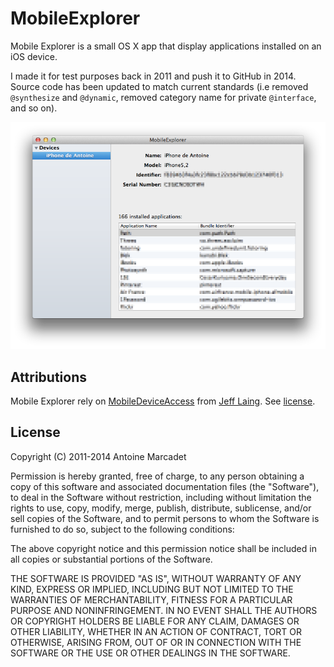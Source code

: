 # MobileExplorer

Mobile Explorer is a small OS X app that display applications installed on an iOS device. 

I made it for test purposes back in 2011 and push it to GitHub in 2014. Source code has been updated to match current standards (i.e removed `@synthesize` and `@dynamic`, removed category name for private `@interface`, and so on).

![](https://raw.githubusercontent.com/amarcadet/MobileExplorer/master/Screenshots/screenshot.png)


## Attributions

Mobile Explorer rely on [MobileDeviceAccess](https://bitbucket.org/tristero/mobiledeviceaccess) from [Jeff Laing](https://bitbucket.org/tristero). See [license](https://github.com/amarcadet/MobileExplorer/blob/master/MobileDeviceAccess/License.txt).


## License

Copyright (C) 2011-2014 Antoine Marcadet

Permission is hereby granted, free of charge, to any person obtaining a copy of this software and associated documentation files (the "Software"), to deal in the Software without restriction, including without limitation the rights to use, copy, modify, merge, publish, distribute, sublicense, and/or sell copies of the Software, and to permit persons to whom the Software is furnished to do so, subject to the following conditions:

The above copyright notice and this permission notice shall be included in all copies or substantial portions of the Software.

THE SOFTWARE IS PROVIDED "AS IS", WITHOUT WARRANTY OF ANY KIND, EXPRESS OR IMPLIED, INCLUDING BUT NOT LIMITED TO THE WARRANTIES OF MERCHANTABILITY, FITNESS FOR A PARTICULAR PURPOSE AND NONINFRINGEMENT. IN NO EVENT SHALL THE AUTHORS OR COPYRIGHT HOLDERS BE LIABLE FOR ANY CLAIM, DAMAGES OR OTHER LIABILITY, WHETHER IN AN ACTION OF CONTRACT, TORT OR OTHERWISE, ARISING FROM, OUT OF OR IN CONNECTION WITH THE SOFTWARE OR THE USE OR OTHER DEALINGS IN THE SOFTWARE.